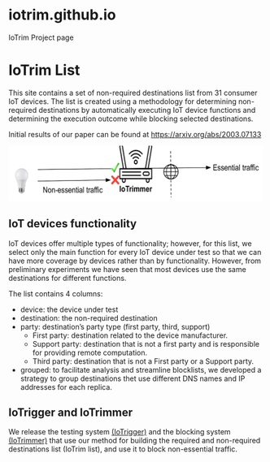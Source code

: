# iotrim.github.io
IoTrim Project page

# IoTrim List
This site contains a set of non-required destinations list from 31 consumer IoT devices. The list is created using a methodology for determining non-required destinations by automatically executing IoT device functions and determining the execution outcome while blocking selected destinations.

Initial results of our paper can be found at https://arxiv.org/abs/2003.07133

<a href="https://github.com/IoTrim/iotrimlist/"><img src="https://raw.githubusercontent.com/IoTrim/iotrimlist/master/iotrim.png" width="500"/></a>

## IoT devices functionality

IoT devices offer multiple types of functionality; however, for this list, we select only the main function for every IoT device under test so that we can have more coverage by devices rather than by functionality. However, from preliminary experiments we have seen that most devices use the same destinations for different functions. 

The list contains 4 columns: 

* device: the device under test
* destination: the non-required destination 
* party: destination’s party type (first party, third, support)
     - First party: destination related to the device manufacturer.
     - Support party: destination that is not a first party and is responsible for providing remote computation.
     - Third party: destination that is not a First party or a Support party. 
* grouped: to facilitate analysis and streamline blocklists, we developed a strategy to group destinations thet use different DNS names and IP addresses for each replica. 

## IoTrigger and IoTrimmer
We release the testing system <a href="https://github.com/IoTrim/IoTrigger">(IoTrigger)</a> and the blocking system <a href="https://github.com/IoTrim/IoTrimmer">(IoTrimmer)</a> that use our method for building the required and non-required destinations list (IoTrim list), and use it to block non-essential traffic.
